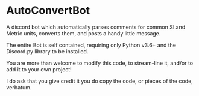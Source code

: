 # AutoConvertBot
A discord bot which automatically parses comments for common SI and Metric units, converts them, and posts a handy little message.

The entire Bot is self contained, requiring only Python v3.6+ and the Discord.py library to be installed.

You are more than welcome to modify this code, to stream-line it, and/or to add it to your own project!

I do ask that you give credit it you do copy the code, or pieces of the code, verbatum.

